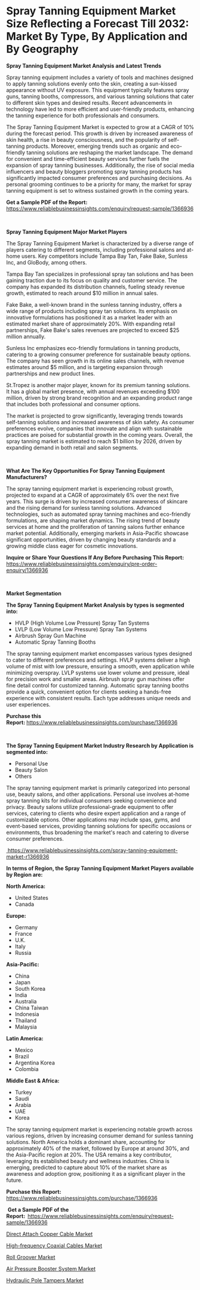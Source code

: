 <p><h1>Spray Tanning Equipment Market Size Reflecting a Forecast Till 2032: Market By Type, By Application and By Geography</h1></p><p><strong>Spray Tanning Equipment Market Analysis and Latest Trends</strong></p>
<p><p>Spray tanning equipment includes a variety of tools and machines designed to apply tanning solutions evenly onto the skin, creating a sun-kissed appearance without UV exposure. This equipment typically features spray guns, tanning booths, compressors, and various tanning solutions that cater to different skin types and desired results. Recent advancements in technology have led to more efficient and user-friendly products, enhancing the tanning experience for both professionals and consumers.</p><p>The Spray Tanning Equipment Market is expected to grow at a CAGR of 10% during the forecast period. This growth is driven by increased awareness of skin health, a rise in beauty consciousness, and the popularity of self-tanning products. Moreover, emerging trends such as organic and eco-friendly tanning solutions are reshaping the market landscape. The demand for convenient and time-efficient beauty services further fuels the expansion of spray tanning businesses. Additionally, the rise of social media influencers and beauty bloggers promoting spray tanning products has significantly impacted consumer preferences and purchasing decisions. As personal grooming continues to be a priority for many, the market for spray tanning equipment is set to witness sustained growth in the coming years.</p></p>
<p><strong>Get a Sample PDF of the Report:&nbsp;</strong> <a href="https://www.reliablebusinessinsights.com/enquiry/request-sample/1366936?utm_campaign=1873&utm_medium=2&utm_source=Github&utm_content=ia&utm_term=22032025&utm_id=spray-tanning-equipment">https://www.reliablebusinessinsights.com/enquiry/request-sample/1366936</a></p>
<p>&nbsp;</p>
<p><strong>Spray Tanning Equipment Major Market Players</strong></p>
<p><p>The Spray Tanning Equipment Market is characterized by a diverse range of players catering to different segments, including professional salons and at-home users. Key competitors include Tampa Bay Tan, Fake Bake, Sunless Inc, and GloBody, among others. </p><p>Tampa Bay Tan specializes in professional spray tan solutions and has been gaining traction due to its focus on quality and customer service. The company has expanded its distribution channels, fueling steady revenue growth, estimated to reach around $10 million in annual sales.</p><p>Fake Bake, a well-known brand in the sunless tanning industry, offers a wide range of products including spray tan solutions. Its emphasis on innovative formulations has positioned it as a market leader with an estimated market share of approximately 20%. With expanding retail partnerships, Fake Bake's sales revenues are projected to exceed $25 million annually.</p><p>Sunless Inc emphasizes eco-friendly formulations in tanning products, catering to a growing consumer preference for sustainable beauty options. The company has seen growth in its online sales channels, with revenue estimates around $5 million, and is targeting expansion through partnerships and new product lines.</p><p>St.Tropez is another major player, known for its premium tanning solutions. It has a global market presence, with annual revenues exceeding $100 million, driven by strong brand recognition and an expanding product range that includes both professional and consumer options.</p><p>The market is projected to grow significantly, leveraging trends towards self-tanning solutions and increased awareness of skin safety. As consumer preferences evolve, companies that innovate and align with sustainable practices are poised for substantial growth in the coming years. Overall, the spray tanning market is estimated to reach $1 billion by 2026, driven by expanding demand in both retail and salon segments.</p></p>
<p>&nbsp;</p>
<p><strong>What Are The Key Opportunities For Spray Tanning Equipment Manufacturers?</strong></p>
<p><p>The spray tanning equipment market is experiencing robust growth, projected to expand at a CAGR of approximately 6% over the next five years. This surge is driven by increased consumer awareness of skincare and the rising demand for sunless tanning solutions. Advanced technologies, such as automated spray tanning machines and eco-friendly formulations, are shaping market dynamics. The rising trend of beauty services at home and the proliferation of tanning salons further enhance market potential. Additionally, emerging markets in Asia-Pacific showcase significant opportunities, driven by changing beauty standards and a growing middle class eager for cosmetic innovations.</p></p>
<p><strong>Inquire or Share Your Questions If Any Before Purchasing This Report:</strong> <a href="https://www.reliablebusinessinsights.com/enquiry/pre-order-enquiry/1366936?utm_campaign=1873&utm_medium=2&utm_source=Github&utm_content=ia&utm_term=22032025&utm_id=spray-tanning-equipment">https://www.reliablebusinessinsights.com/enquiry/pre-order-enquiry/1366936</a></p>
<p>&nbsp;</p>
<p><strong>Market Segmentation</strong></p>
<p><strong>The Spray Tanning Equipment Market Analysis by types is segmented into:</strong></p>
<p><ul><li>HVLP (High Volume Low Pressure) Spray Tan Systems</li><li>LVLP (Low Volume Low Pressure) Spray Tan Systems</li><li>Airbrush Spray Gun Machine</li><li>Automatic Spray Tanning Booths</li></ul></p>
<p><p>The spray tanning equipment market encompasses various types designed to cater to different preferences and settings. HVLP systems deliver a high volume of mist with low pressure, ensuring a smooth, even application while minimizing overspray. LVLP systems use lower volume and pressure, ideal for precision work and smaller areas. Airbrush spray gun machines offer fine detail control for customized tanning. Automatic spray tanning booths provide a quick, convenient option for clients seeking a hands-free experience with consistent results. Each type addresses unique needs and user experiences.</p></p>
<p><strong>Purchase this Report:&nbsp;</strong><a href="https://www.reliablebusinessinsights.com/purchase/1366936?utm_campaign=1873&utm_medium=2&utm_source=Github&utm_content=ia&utm_term=22032025&utm_id=spray-tanning-equipment">https://www.reliablebusinessinsights.com/purchase/1366936</a></p>
<p>&nbsp;</p>
<p><strong>The Spray Tanning Equipment Market Industry Research by Application is segmented into:</strong></p>
<p><ul><li>Personal Use</li><li>Beauty Salon</li><li>Others</li></ul></p>
<p><p>The spray tanning equipment market is primarily categorized into personal use, beauty salons, and other applications. Personal use involves at-home spray tanning kits for individual consumers seeking convenience and privacy. Beauty salons utilize professional-grade equipment to offer services, catering to clients who desire expert application and a range of customizable options. Other applications may include spas, gyms, and event-based services, providing tanning solutions for specific occasions or environments, thus broadening the market's reach and catering to diverse consumer preferences.</p></p>
<p><a href="https://www.reliablebusinessinsights.com/spray-tanning-equipment-market-r1366936?utm_campaign=1873&utm_medium=2&utm_source=Github&utm_content=ia&utm_term=22032025&utm_id=spray-tanning-equipment">&nbsp;https://www.reliablebusinessinsights.com/spray-tanning-equipment-market-r1366936</a></p>
<p><strong>In terms of Region, the Spray Tanning Equipment Market Players available by Region are:</strong></p>
<p>
    <p> <strong> North America: </strong>
        <ul>
            <li>United States</li>
            <li>Canada</li>
        </ul>
        </p> 
    <p> <strong> Europe: </strong>
        <ul>
            <li>Germany</li>
            <li>France</li>
            <li>U.K.</li>
            <li>Italy</li>
            <li>Russia</li>
        </ul>
        </p> 
    <p> <strong> Asia-Pacific: </strong>
        <ul>
            <li>China</li>
            <li>Japan</li>
            <li>South Korea</li>
            <li>India</li>
            <li>Australia</li>
            <li>China Taiwan</li>
            <li>Indonesia</li>
            <li>Thailand</li>
            <li>Malaysia</li>
        </ul>
        </p> 
    <p> <strong> Latin America: </strong>
        <ul>
            <li>Mexico</li>
            <li>Brazil</li>
            <li>Argentina Korea</li>
            <li>Colombia</li>
        </ul>
        </p> 
    <p> <strong> Middle East & Africa: </strong>
        <ul>
            <li>Turkey</li>
            <li>Saudi</li>
            <li>Arabia</li>
            <li>UAE</li>
            <li>Korea</li>
        </ul>
    </p>
    </p>
<p><p>The spray tanning equipment market is experiencing notable growth across various regions, driven by increasing consumer demand for sunless tanning solutions. North America holds a dominant share, accounting for approximately 40% of the market, followed by Europe at around 30%, and the Asia-Pacific region at 20%. The USA remains a key contributor, leveraging its established beauty and wellness industries. China is emerging, predicted to capture about 10% of the market share as awareness and adoption grow, positioning it as a significant player in the future.</p></p>
<p><strong>Purchase this Report: </strong><a href="https://www.reliablebusinessinsights.com/purchase/1366936?utm_campaign=1873&utm_medium=2&utm_source=Github&utm_content=ia&utm_term=22032025&utm_id=spray-tanning-equipment">https://www.reliablebusinessinsights.com/purchase/1366936</a></p>
<p>&nbsp;<strong>Get a Sample PDF of the Report:&nbsp;&nbsp;</strong><a href="https://www.reliablebusinessinsights.com/enquiry/request-sample/1366936?utm_campaign=1873&utm_medium=2&utm_source=Github&utm_content=ia&utm_term=22032025&utm_id=spray-tanning-equipment">https://www.reliablebusinessinsights.com/enquiry/request-sample/1366936</a></p>
<p><strong></strong></p>
<p><p><a href="https://github.com/lamlebienz7j/Market-Research-Report-List-1/blob/main/direct-attach-copper-cable-market.md?utm_campaign=1873&utm_medium=2&utm_source=Github&utm_content=ia&utm_term=22032025&utm_id=spray-tanning-equipment">Direct Attach Copper Cable Market</a></p><p><a href="https://github.com/haajipauget/Market-Research-Report-List-1/blob/main/high-frequency-coaxial-cables-market.md?utm_campaign=1873&utm_medium=2&utm_source=Github&utm_content=ia&utm_term=22032025&utm_id=spray-tanning-equipment">High-frequency Coaxial Cables Market</a></p><p><a href="https://www.linkedin.com/pulse/roll-groover-market-scope-offering-deep-insights-historical-2nkie?utm_campaign=1873&utm_medium=2&utm_source=Github&utm_content=ia&utm_term=22032025&utm_id=spray-tanning-equipment">Roll Groover Market</a></p><p><a href="https://www.linkedin.com/pulse/examination-market-segmentation-air-pressure-booster-system-uotre?utm_campaign=1873&utm_medium=2&utm_source=Github&utm_content=ia&utm_term=22032025&utm_id=spray-tanning-equipment">Air Pressure Booster System Market</a></p><p><a href="https://www.linkedin.com/pulse/forecasting-future-in-depth-analysis-hydraulic-pole-tampers-rn8he?utm_campaign=1873&utm_medium=2&utm_source=Github&utm_content=ia&utm_term=22032025&utm_id=spray-tanning-equipment">Hydraulic Pole Tampers Market</a></p></p>